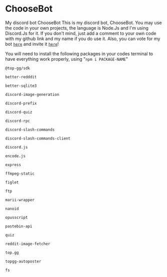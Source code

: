# ChooseBot
My discord bot ChooseBot
This is my discord bot, ChooseBot. You may use the code in your own projects, the language is Node.Js and I'm using Discord.Js for it. 
If you don't mind, just add a comment to your own code with my github link and my name if you do use it.
Also, you can vote for my bot [`here`](https://vote.choosethis.org) and invite it [`here`](https://invite.choosethis.org)!

You will need to install the following packages in your codes terminal to have everything work properly, using "`npm i PACKAGE-NAME`"

```
@top-gg/sdk

better-redddit

better-sqlite3

discord-image-generation

discord-prefix

discord-quiz

discord-rpc

discord-slash-commands

discord-slash-commands-client

discord.js

encode.js

express

ffmpeg-static

figlet

ftp

marii-wrapper

nanoid

opusscript

pastebin-api

quiz

reddit-image-fetcher

top.gg

topgg-autoposter

fs
```

